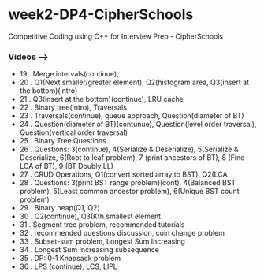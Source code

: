 # week2-DP4-CipherSchools
Competitive Coding using C++ for Interview Prep - CipherSchools

### Videos -->

- 19 .	Merge intervals(continue),
- 20 .	Q1(Next smaller/greater element), Q2(histogram area, Q3(insert at the bottom)(intro)
- 21 .	Q3(insert at the bottom)(continue), LRU cache
- 22 .	Binary tree(intro), Traversals
- 23 .	Traversals(continue), queue approach, Question(diameter of BT)
- 24 .	Question(diameter of BT)(contunue), Question(level order traversal), Question(vertical order traversal)
- 25 .	Binary Tree Questions
- 26 .	Questions: 3(continue), 4(Serialize & Deserialize), 5(Serialize & Deserialize, 6(Root to leaf problem), 7 (print ancestors of BT), 8 (Find LCA of BT), 9 (BT Doubly LL)
- 27 .	CRUD Operations, Q1(convert sorted array to BST), Q2(LCA
- 28 .	Questions: 3(print BST range problem)(cont), 4(Balanced BST problem), 5(Least common ancestor problem), 6(Unique BST count problem)
- 29 .	Binary heap(Q1, Q2)
- 30 .	Q2(continue), Q3(Kth smallest element
- 31 .	Segment tree problem, recommended tutorials
- 32 .	recommended questions discussion, coin change problem
- 33 .	Subset-sum problem, Longest Sum Increasing
- 34 .	Longest Sum Increasing subsequence
- 35 .	DP: 0-1 Knapsack problem
- 36 .	LPS (continue), LCS, LIPL
